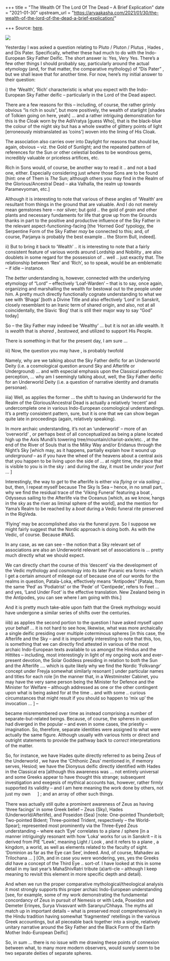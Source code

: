 +++
title = "The Wealth Of The Lord Of The Dead – A Brief Explication"
date = "2021-01-30"
upstream_url = "https://aryaakasha.com/2021/01/30/the-wealth-of-the-lord-of-the-dead-a-brief-explication/"

+++
Source: [here](https://aryaakasha.com/2021/01/30/the-wealth-of-the-lord-of-the-dead-a-brief-explication/).

![](https://aryaakasha.files.wordpress.com/2021/01/ced05231be4d23bdb4856f48a408da52.jpg?w=564)

Yesterday I was asked a question relating to Pluto / Pluton / Plutus ,
Hades , and Dis Pater. Specifically, whether these had much to do with
the Indo-European Sky Father Deific. The short answer is: Yes, Very Yes.
There’s a few other things I should probably say, particularly around
the actual etymology (and, for that matter, the comparative mythology)
of “Dis Pater” , but we shall leave that for another time. For now,
here’s my initial answer to their question:

i\) the ‘Wealth’, ‘Rich’ characteristic is what you expect with the
Indo-European Sky Father deific – particularly in the Lord of the Dead
aspect.

There are a few reasons for this – including, of course, the rather
grimly obvious “is rich in souls”, but more positively, the wealth of
starlight \[shades of Tolkien going on here, yeah\] … and a rather
intriguing demonstration for this is the Cloak worn by the AdiVratya
\[guess Who\], that is the black-blue the colour of the night sky but
has a whole swathe of glittery points of light \[erroneously
mistranslated as ‘coins’\] woven into the lining of His Cloak.

The association also carries over into Daylight for reasons that should
be, again, obvious – viz. the Gold of Sunlight; and the repeated pattern
of references for the Sun or other celestial bodies to be wondrous gems,
incredibly valuable or priceless artifices, etc.

Rich in Sons would, of course, be another way to read it .. and not a
bad one, either. Especially considering just *where* those Sons are to
be found \[hint: one of Them is *The* Sun; although others you may find
in the Realm of the Glorious/Ancestral Dead – aka Valhalla, the realm up
towards Paramevyoman, etc.\]

Although it is interesting to note that various of these angles of
‘Wealth’ are resultant from things in the ground that are valuable. And
I do not merely mean gemstones here – nor silver; but gold .. the gold
of *grain* and other plants and necessary fundaments for life that grow
up from the Grounds thanks in part to the positive and productive
influence of the Sky Father in the relevant aspect-functioning-facing
\[the ‘Horned God’ typology, the Serpentine Form of the Sky Father *may*
be connected to this; and, of course, Parjanya is probably the best
example .. the Storm Bull, indeed\].

ii\) But to bring it back to ‘Wealth’ .. it is interesting to note that
a fairly consistent feature of various words around Lordship and
Nobility , are also doublets in some regard for the possession of ..
well .. just exactly that. The relationship between ‘Rex’ and ‘Rich’, so
to speak, would be an emblematic – if idle – instance.

The *better* understanding is, however, connected with the underlying
etymology of “Lord” – effectively ‘Loaf-Warden’ – that is to say, once
again, organizing and marshalling the wealth for bestowal out to the
people under him. A pretty much directly functionally cognate
understanding to what we see with ‘Bhaga’ \[both a Divine Title and also
effectively ‘Lord’ in Sanskrit, closely resemblant to an Iranic term of
shared origin, and also, not at all coincidentally, the Slavic ‘Bog’
that is still their major way to say “God” today\]

So – the Sky Father may indeed be ‘Wealthy’ … but it is not an *idle*
wealth. It is *wealth* that is *shared* , *bestowed*, and utilized to
support His People.

There is something in that for the present day, I am sure …

iii\) Now, the question you may have , is probably twofold

Namely, why are we talking about the Sky Father deific for an Underworld
Deity (i.e. a cosmological question around Sky and Afterlife or
Underground) … and with especial emphasis upon the Classical pantheonic
perception, … why am I seemingly talking about, well, the Sky Father
deific for an Underworld Deity (i.e. a question of narrative identity
and dramatis personae).

iiia) Well, as applies the former … the shift to having an Underworld
for the Realm of the Glorious/Ancestral Dead is actually a relatively
‘recent’ and undercomplete one in various Indo-European cosmological
understandings. It’s a pretty consistent pattern, sure, but it is one
that we can show began quite late in proceedings (again, relatively
speaking).

In more archaic understanding, it’s not an ‘underworld’ – more of an
‘overworld’ , or perhaps best of all conceptualized as being a plane
located high up the Axis Mundi’s towering
tree/mountain/chariot-axle/etc. , at the end of the River of Souls that
is the Milky Way and/or Eridanus through the Night’s Sky \[which may, as
it happens, partially explain how it wound up *underground* – as if you
have the wheel of the heavens about a central axis that you happen to be
living upon the side of … at night time, the place that is visible to
you is in the sky : and during the day, it must be *under your feet* …
\]

Interestingly, the way to *get* to the afterlife is either via *flying*
or via *sailing* … but, then, I repeat myself because The Sky Is Sea –
hence, in no small part, why we find the residual trace of the ‘Viking
Funeral’ featuring a boat , Odysseus sailing to the Afterlife via the
Oceanus \[which, as we know, hangs in the sky as the river as liminal
sphere of the world\], and the mention for Yama’s Realm to be reached by
a *boat* during a Vedic funeral rite preserved in the RigVeda.

‘Flying’ may be accomplished also via the funeral pyre. So I suppose we
might fairly suggest that the Nordic approach is doing both. As with the
Vedic, of course. Because #NAS.

In any case, as we can see – the notion that a Sky relevant set of
associations are also an Underworld relevant set of associations is …
pretty much directly what we should expect.

We can directly chart the course of this ‘descent’ via the development
of the Vedic mythology and cosmology into its later Puranic era forms –
which I get a certain amount of mileage out of because one of our words
for the realms in question, Patala-Loka, effectively means “Antipodes”
\[Patala, from the same ‘Ped’ as ‘Podiatrist’ or the ‘Pede’ of
‘Centipede’, refers to Feet … and yes, ‘Land Under Foot’ is the
effective translation. New Zealand being in the Antipodes, you can see
where I am going with this.\]

And it is pretty much take-able upon faith that the Greek mythology
would have undergone a similar series of shifts over the centuries.

iiib) as applies the second portion to the question I have asked myself
upon your behalf … it is not hard to see how, likewise, what was more
archaically a single deific presiding over multiple coterminous spheres
\[in this case, the Afterlife and the Sky – and it is importantly
interesting to note that this, too, is something that we can directly
find attested in various of the most archaic Indo-European texts
available to us amongst the Hindus and the Hittites – including, most
interestingly in light of my ongoing work and ever-present devotion, the
Solar Goddess presiding in relation to *both* the Sun and the Afterlife
…. which is quite likely why we find the Nordic ‘Folkvangr’ concept
under Freyja somewhat similarly resonant \] under particular names and
titles for each role \[in the manner that, in a Westminster Cabinet, you
may have the very same person being the Minister for Defence and the
Minister for Welfare – although addressed as one or the other contingent
upon what is being asked for at the time .. and with some .. curious
circumstances that might result if you should so happen to ‘mix up’ the
invocation … \] –

became misremembered over time as instead comprising a number of
separate-but-related beings. Because, of course, the spheres in question
had diverged in the popular – and even in some cases, the priestly –
imagination. So, therefore, separate identities were assigned to what
were actually the same figure. Although usually with various hints or
direct and outright statements to provide the pathway back to *correct*
interpretations of the matter.

So, for instance, we have Hades quite directly referred to as being Zeus
of the Underworld , we have the ‘Chthonic Zeus’ mentioned in, if memory
serves, Hesiod; we have the Dionysus deific directly identified with
Hades in the Classical era \[although this awareness was … not entirely
universal and some Greeks appear to have thought this strange;
subsequent investigation and exegesis of mythical accounts has, however,
rather firmly supported its validity – and I am here meaning the work
done by others, not just my own 　 \] ; and an array of other such
things.

There was actually still quite a prominent awareness of Zeus as having
‘three facings’ in some Greek belief – Zeus (Sky), Hades
(Underworld/Afterlife), and Poseidon (Sea) \[note: One-pointed
Thunderbolt; Two-pointed Bident; Three-pointed Trident, respectively –
the World-Spear\]; represented most prominently via the Three-Eyed Zeus
understanding – where each ‘Eye’ correlates to a plane / sphere \[in a
manner intriguingly resonant with how ‘Loka’ works for us in Sanskrit –
it is derived from PIE “Lewk’, meaning Light / Look , and it refers to a
plane , a kingdom, a world, as well as elements related to the faculty
of sight. ‘Dominion as far as the Eye can See’, indeed. And, of course,
Mahadev as Trilochana … \] \[Oh, and in case you were wondering, yes,
yes the Greeks *did* have a concept of the Third Eye .. sort-of. I have
looked at this in some detail in my last year’s MahaShivRatri tribute
(a)arti-cle – although I keep meaning to revisit this element in more
specific depth and detail).

And when we run the proper comparative mythological/theological analysis
it most strongly supports this proper archaic Indo-European
understanding \[see, for example, some of my work demonstrating the
fundamental concordancy of Zeus in pursuit of Nemesis or with Leda,
Poseidon and Demeter Erinyes, Surya Vivasvant with Saranyu/Chhaya. The
myths all match up in important details – what is preserved most
comprehensively in the Hindu tradition having somewhat ‘fragmented’
retellings in the various Greek accountings, but all pieceable back
together into a single, relatively unitary narrative around the Sky
Father and the Black Form of the Earth Mother Indo-European Deific\]

So, in sum … there is no issue with me drawing these points of connexion
between what, to many more modern observers, would surely seem to be two
separate deities of separate spheres.

